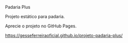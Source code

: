 Padaria Plus

Projeto estático para padaria.

Aprecie o projeto no GitHub Pages.

https://gesseferreiraoficial.github.io/projeto-padaria-plus/